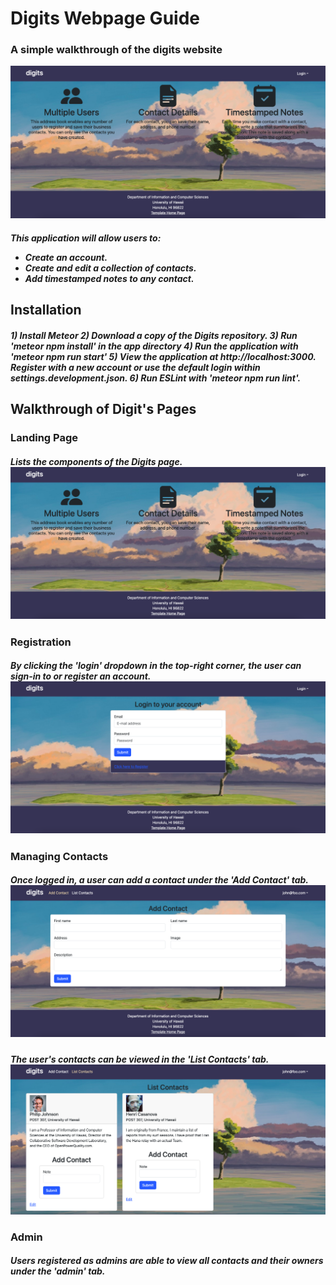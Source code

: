 <h1>Digits Webpage Guide
<h3>A simple walkthrough of the digits website</h3>

<img src="doc/landingss.png">

<h5>This application will allow users to:
<ul>
    <li>Create an account.
    <li>Create and edit a collection of contacts.
    <li>Add timestamped notes to any contact. 
</ul>

<h2>Installation
<h5>
1) Install Meteor 
2) Download a copy of the Digits repository. 
3) Run 'meteor npm install' in the app directory
4) Run the application with 'meteor npm run start'
5) View the application at http://localhost:3000. Register with a new account or use the default login within settings.development.json. 
6) Run ESLint with 'meteor npm run lint'.

<h2>Walkthrough of Digit's Pages
<h3>Landing Page
<h5>Lists the components of the Digits page.
<img src="doc/landingss.png">

<h3>Registration
<h5> By clicking the 'login' dropdown in the top-right corner, the user can sign-in to or register an account. 
<img src="doc/register.png">

<h3>Managing Contacts
<h5> Once logged in, a user can add a contact under the 'Add Contact' tab.
<img src="doc/addcontactss.png">
<h5> The user's contacts can be viewed in the 'List Contacts' tab.
<img src="doc/listcontactss.png">

<h3>Admin
<h5>Users registered as admins are able to view all contacts and their owners under the 'admin' tab.






